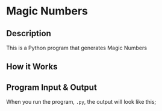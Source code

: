 # Magic Numbers

## Description

This is a Python program that generates Magic Numbers

## How it Works

## Program Input & Output

When you run the program, `.py`, the output will look like this;

```
```